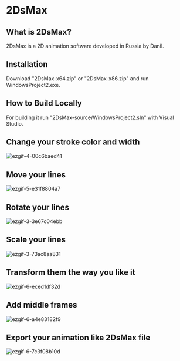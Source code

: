 # 2DsMax
## What is 2DsMax?
2DsMax is a 2D animation software developed in Russia by Danil. 
## Installation
Download "2DsMax-x64.zip" or "2DsMax-x86.zip" and run WindowsProject2.exe.
## How to Build Locally
For building it run "2DsMax-source/WindowsProject2.sln" with Visual Studio.
## Change your stroke color and width
![ezgif-4-00c6baed41](https://github.com/Pythonese/2DsMax/assets/127021579/2eaf9f86-f6c2-4ff2-b03b-fc2de4056201)

## Move your lines
![ezgif-5-e31f8804a7](https://github.com/Pythonese/2DsMax/assets/127021579/e509e7ce-9e78-49a0-b41d-9bc0cc0b017b)

## Rotate your lines
![ezgif-3-3e67c04ebb](https://github.com/Pythonese/2DsMax/assets/127021579/3936397f-5ee8-4f23-8a5a-fdce893afa6e)

## Scale your lines
![ezgif-3-73ac8aa831](https://github.com/Pythonese/2DsMax/assets/127021579/e9bd3725-73d7-4588-b24c-896b01d93732)

## Transform them the way you like it
![ezgif-6-eced1df32d](https://github.com/Pythonese/2DsMax/assets/127021579/56f70301-1455-439d-9a13-72f7a0fb7c25)

## Add middle frames
![ezgif-6-a4e83182f9](https://github.com/Pythonese/2DsMax/assets/127021579/51b18c3e-4469-408f-83a3-a14c981a238d)

## Export your animation like 2DsMax file
![ezgif-6-7c3f08b10d](https://github.com/Pythonese/2DsMax/assets/127021579/24d5e194-bad1-452c-b3a9-53ee6cb11245)
